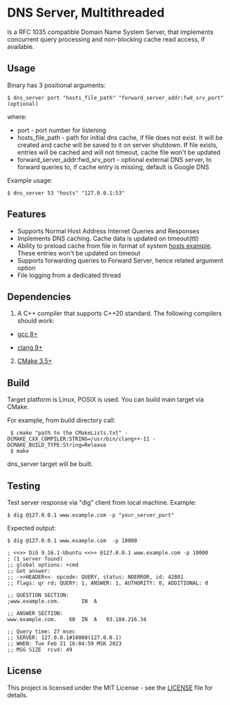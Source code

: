 # DNS Server, Multithreaded
Is a RFC 1035 compatible Domain Name System Server, that implements concurrent query processing
and non-blocking cache read access, if available.
## Usage
Binary has 3 positional arguments:
```
$ dns_server port "hosts_file_path" "forward_server_addr:fwd_srv_port"(optional)
```
where:
 * port - port number for listening
 * hosts_file_path - path for initial dns cache, if file does not exist. 
 It will be created and cache will be saved to it on server shutdown.
 If file exists, entries will be cached and will not timeout, cache file won't be updated
 * forward_server_addr:fwd_srv_port - optional external DNS server, to forward queries to, 
 if cache entry is missing, default is Google DNS
 
Example usage:
```
$ dns_server 53 "hosts" "127.0.0.1:53"
```
## Features
 * Supports Normal Host Address Internet Queries and Responses
 * Implements DNS caching. Cache data is updated on timeout(ttl)
 * Ability to preload cache from file in format of system [hosts example](hosts). These entries won't be updated on timeout
 * Supports forwarding queries to Forward Server, hence related argument option
 * File logging from a dedicated thread

## Dependencies
1. A C++ compiler that supports C++20 standard.
The following compilers should work:

  * [gcc 8+](https://gcc.gnu.org/)

  * [clang 9+](https://clang.llvm.org/)

2. [CMake 3.5+](https://cmake.org/)
## Build
Target platform is Linux, POSIX is used. You can build main target via CMake.

For example, from build directory call:
```
 $ cmake "path to the CMakeLists.txt" -DCMAKE_CXX_COMPILER:STRING=/usr/bin/clang++-11 -DCMAKE_BUILD_TYPE:String=Release
 $ make
```
dns_server target will be built.
## Testing
Test server response via "dig" client from local machine.
Example:
```
$ dig @127.0.0.1 www.example.com -p "your_server_port"
```
Expected output:
```
$ dig @127.0.0.1 www.example.com  -p 10000

; <<>> DiG 9.16.1-Ubuntu <<>> @127.0.0.1 www.example.com -p 10000
; (1 server found)
;; global options: +cmd
;; Got answer:
;; ->>HEADER<<- opcode: QUERY, status: NOERROR, id: 42801
;; flags: qr rd; QUERY: 1, ANSWER: 1, AUTHORITY: 0, ADDITIONAL: 0

;; QUESTION SECTION:
;www.example.com.		IN	A

;; ANSWER SECTION:
www.example.com.	60	IN	A	93.184.216.34

;; Query time: 27 msec
;; SERVER: 127.0.0.1#10000(127.0.0.1)
;; WHEN: Tue Feb 21 16:04:59 MSK 2023
;; MSG SIZE  rcvd: 49
```
## License
This project is licensed under the MIT License - see the [LICENSE](LICENSE) file for details.
